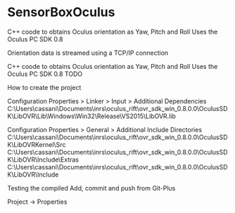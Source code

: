 # SensorBoxOculus
C++ coode to obtains Oculus orientation as Yaw, Pitch and Roll
Uses the Oculus PC SDK 0.8

Orientation data is streamed using a TCP/IP connection

C++ coode to obtains Oculus orientation as Yaw, Pitch and Roll Uses the Oculus PC SDK 0.8
TODO

How to create the project

Configuration Properties > Linker > Input > Additional Dependencies C:\Users\cassani\Documents\inrs\oculus_rift\ovr_sdk_win_0.8.0.0\OculusSDK\LibOVR\Lib\Windows\Win32\Release\VS2015\LibOVR.lib

Configuration Properties > General > Additional Include Directories C:\Users\cassani\Documents\inrs\oculus_rift\ovr_sdk_win_0.8.0.0\OculusSDK\LibOVRKernel\Src C:\Users\cassani\Documents\inrs\oculus_rift\ovr_sdk_win_0.8.0.0\OculusSDK\LibOVR\Include\Extras C:\Users\cassani\Documents\inrs\oculus_rift\ovr_sdk_win_0.8.0.0\OculusSDK\LibOVR\Include

Testing the compiled
Add, commit and push from Git-Plus

Project -> Properties
